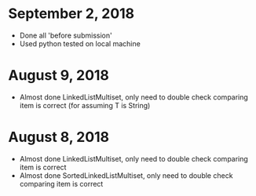 # September 2, 2018
- Done all 'before submission'
- Used python tested on local machine

# August 9, 2018
- Almost done LinkedListMultiset, only need to double check comparing item is correct (for assuming T is String)

# August 8, 2018
- Almost done LinkedListMultiset, only need to double check comparing item is correct
- Almost done SortedLinkedListMultiset, only need to double check comparing item is correct